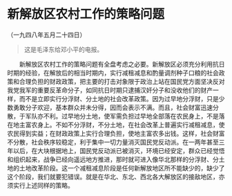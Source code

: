 # 新解放区农村工作的策略问题  
（一九四八年五月二十四日）  
  
> 这是毛泽东给邓小平的电报。   
  
　　新解放区农村工作的策略问题有全盘考虑之必要。新解放区必须充分利用抗日时期的经验，在解放后的相当时期内，实行减租减息和酌量调剂种子口粮的社会政策和合理负担的财政政策，把主要的打击对象限于政治上站在国民党方面坚决反对我党我军的重要反革命分子，如同抗日时期只逮捕汉奸分子和没收他们的财产一样，而不是立即实行分浮财、分土地的社会改革政策。因为过早地分浮财，只是少数勇敢分子欢迎，基本群众并未分得，因而会表示不满。而且，社会财富迅速分散，于军队亦不利。过早地分土地，使军需负担过早地全部落在农民身上，不是落在地主富农身上。不如不分浮财，不分土地，在社会改革上普遍实行减租减息，使农民得到实益；在财政政策上实行合理负担，使地主富农多出钱。这样，社会财富不分散，社会秩序较稳定，利于集中一切力量消灭国民党反动派。在一两年甚至三年以后，在大块根据地上，国民党反动派已被消灭，环境已经安定，群众已经觉悟和组织起来，战争已经向遥远地方推进，那时就可进入像华北那样的分浮财、分土地的土地改革阶段。这一个减租减息阶段是任何新解放地区所不能缺少的，缺少了这个阶段，我们就要犯错误。就是在华北、东北、西北各大解放区的接敌地区，亦须实行上述同样的策略。   
  
  